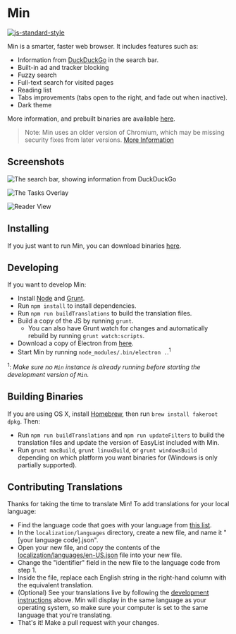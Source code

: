 # Min

[![js-standard-style](https://cdn.rawgit.com/feross/standard/master/badge.svg)](https://github.com/feross/standard)

Min is a smarter, faster web browser. It includes features such as:

* Information from [DuckDuckGo](https://duckduckgo.com) in the search bar.
* Built-in ad and tracker blocking
* Fuzzy search
* Full-text search for visited pages
* Reading list
* Tabs improvements (tabs open to the right, and fade out when inactive).
* Dark theme

More information, and prebuilt binaries are available [here](https://minbrowser.github.io/min/).

> Note: Min uses an older version of Chromium, which may be missing security fixes from later versions. [More Information](https://github.com/minbrowser/min/issues/440#issuecomment-338080554)

## Screenshots

![The search bar, showing information from DuckDuckGo](http://minbrowser.github.io/min/tour/img/searchbar_duckduckgo_answers.png)

![The Tasks Overlay](http://minbrowser.github.io/min/tour/img/tasks.png)

![Reader View](https://minbrowser.github.io/min/tour/img/reading_list.png)

## Installing

If you just want to run Min, you can download binaries [here](https://github.com/minbrowser/min/releases).

## Developing

If you want to develop Min:

* Install [Node](https://nodejs.org) and [Grunt](http://gruntjs.com).
* Run `npm install` to install dependencies.
* Run ```npm run buildTranslations``` to build the translation files.
* Build a copy of the JS by running ```grunt```.
  * You can also have Grunt watch for changes and automatically rebuild by running ```grunt watch:scripts```.
* Download a copy of Electron from [here](https://github.com/electron/electron/releases).
* Start Min by running `node_modules/.bin/electron .`.<sup>1</sup>

<sup>1</sup>: _Make sure no `Min` instance is already running before starting the development version of `Min`._<br>

## Building Binaries

If you are using OS X, install [Homebrew](http://brew.sh), then run `brew install fakeroot dpkg`.
Then:
* Run ```npm run buildTranslations``` and ```npm run updateFilters``` to build the translation files and update the version of EasyList included with Min.
* Run ```grunt macBuild```, ```grunt linuxBuild```, or ```grunt windowsBuild``` depending on which platform you want binaries for (Windows is only partially supported).

## Contributing Translations

Thanks for taking the time to translate Min! To add translations for your local language:

* Find the language code that goes with your language from [this list](https://electron.atom.io/docs/api/locales/#locales).
* In the ```localization/languages``` directory, create a new file, and name it "[your language code].json".
* Open your new file, and copy the contents of the <a href="https://github.com/minbrowser/min/blob/master/localization/languages/en-US.json">localization/languages/en-US.json</a> file into your new file.
* Change the "identifier" field in the new file to the language code from step 1.
* Inside the file, replace each English string in the right-hand column with the equivalent translation.
* (Optional) See your translations live by following the [development instructions](#installing) above. Min will display in the same language as your operating system, so make sure your computer is set to the same language that you're translating.
* That's it! Make a pull request with your changes.
